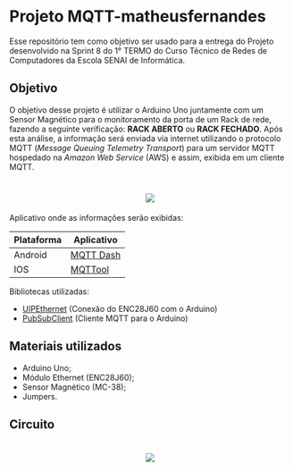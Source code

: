 # Projeto MQTT-matheusfernandes
Esse repositório tem como objetivo ser usado para a entrega do Projeto desenvolvido na Sprint 8 do 1° TERMO do Curso Técnico de Redes de  Computadores da Escola SENAI de Informática. 

## Objetivo
O objetivo desse projeto é utilizar o Arduino Uno juntamente com um Sensor Magnético para o monitoramento da porta de um Rack de rede, fazendo a seguinte verificação: **RACK ABERTO** ou **RACK FECHADO**. Após esta análise, a informação será enviada via internet utilizando o protocolo MQTT (_Message Queuing Telemetry Transport_) para um servidor MQTT hospedado na _Amazon Web Service_ (AWS) e assim, exibida em um cliente MQTT.

<h1>
    <h1 align="center">
    <img src="https://i.ibb.co/yhcL9y8/img1.png">
</h1>

Aplicativo onde as informações serão exibidas:

Plataforma | Aplicativo
--- | ---------
Android | [MQTT Dash](https://play.google.com/store/apps/details?id=net.routix.mqttdash&hl=pt_BR&gl=US)
IOS | [MQTTool](https://apps.apple.com/us/app/mqttool/id1085976398)

Bibliotecas utilizadas:
- [UIPEthernet](https://github.com/UIPEthernet/UIPEthernet) (Conexão do ENC28J60 com o Arduino)
- [PubSubClient](https://github.com/knolleary/pubsubclient) (Cliente MQTT para o Arduino)

## Materiais utilizados

* Arduino Uno;
* Módulo Ethernet (ENC28J60);
* Sensor Magnético (MC-38);
* Jumpers.

## Circuito
  
<h1>
    <h1 align="center">
    <img src="https://i.ibb.co/7RrjXhk/img2.png">
</h1>

